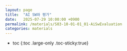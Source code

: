 ```yaml
---
layout: page
title:  "AI SW와 평가"
date:   2025-07-29 10:00:00 +0900
permalink: /materials/S03-10-01-01_01-AiSwEvaluation
categories: materials
---
```

* toc
{:toc .large-only .toc-sticky:true}

